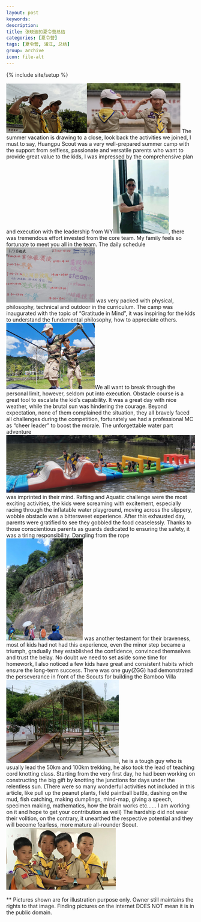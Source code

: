 ```yaml
---
layout: post
keywords: 
description: 
title: 张晓波的夏令营总结
categories: [夏令营]
tags: [夏令营, 浦江, 总结]
group: archive
icon: file-alt
---
```

{% include site/setup %}

[image1]: /image/zhangxiaobo/Huangpu-scout20191.png
[image2]: /image/zhangxiaobo/Huangpu-scout20192.png
[imageWY]: /image/zhangxiaobo/Huangpu-scout20190.png
[image3]: /image/zhangxiaobo/Huangpu-scout2019730.png
[image4]: /image/zhangxiaobo/Huangpu-scout20191684.png
[image5]: /image/zhangxiaobo/Huangpu-scout20191686.png
[imageBamboo]: /image/zhangxiaobo/Huangpu-scout20192070.png
[image6]: /image/zhangxiaobo/Huangpu-scout20192936.png
[image460]: /image/zhangxiaobo/Huangpu-scout2019460.png

![image1]![image2]
The summer vacation is drawing to a close, look back the activities we joined, I must to say, Huangpu Scout was a very well-prepared summer camp with the support from selfless,  passionate and versatile parents who want to provide great value to the kids, I was impressed by the comprehensive plan and execution with the leadership from WY![imageWY], there was tremendous effort invested from the core team.  My family feels so fortunate to meet you all in the team.
The daily schedule ![image460] was very packed with physical, philosophy, technical and outdoor in the curriculum.
The camp was inaugurated with the topic of “Gratitude in Mind”, it was inspiring for the kids to understand the fundamental philosophy, how to appreciate others.
![image3]We all want to break through the personal limit, however, seldom put into execution. Obstacle course is a great tool to escalate the kid’s capability.  It was a great day with nice weather, while the brutal sun was hindering the courage.  Beyond expectation, none of them complained the situation, they all bravely faced all challenges during the competition, fortunately we had a professional MC as “cheer leader” to boost the morale. 
The unforgettable water part adventure![image4] was imprinted in their mind. Rafting and Aquatic challenge were the most exciting activities, the kids were screaming with excitement, especially racing through the inflatable water playground, moving across the slippery, wobble obstacle was a bittersweet experience.  After this exhausted day, parents were gratified to see they gobbled the food ceaselessly.
Thanks to those conscientious parents as guards dedicated to ensuring the safety, it was a tiring responsibility. 
Dangling from the rope![image5] was another testament for their braveness, most of kids had not had this experience, even the minor step became a triumph, gradually they established the confidence, convinced themselves and trust the belay. 
No doubt we need to set aside some time for homework, I also noticed a few kids have great and consistent habits which ensure the long-term success.
There was one guy(ZGG) had demonstrated the perseverance in front of the Scouts for building the Bamboo Villa![imageBamboo], he is a tough guy who is usually lead the 50km and 100km trekking, he also took the lead of teaching cord knotting class.  Starting from the very first day, he had been working on constructing the big gift by knotting the junctions for days under the relentless sun.
(There were so many wonderful activities not included in this article, like pull up the peanut plants, field paintball battle, dashing on the mud, fish catching, making dumplings, mind-map, giving a speech, specimen making, mathematics, how the brain works etc…… I am working on it and hope to get your contribution as well)
The hardship did not wear their volition, on the contrary, it unearthed the respective potential and they will become fearless, more mature all-rounder Scout.
![image6]









** Pictures shown are for illustration purpose only.  Owner still maintains the rights to that image.  Finding pictures on the internet DOES NOT mean it is in the public domain.